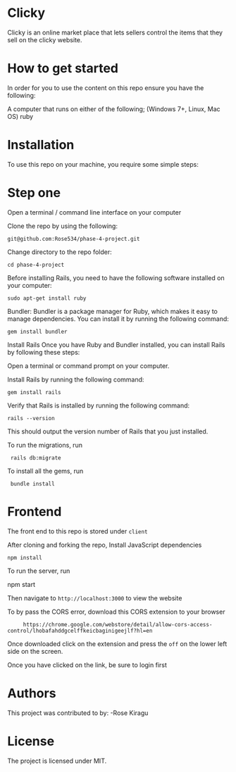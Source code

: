 # Clicky
Clicky is an online market place that lets sellers control the items that they sell on the clicky website.

# How to get started

In order for you to use the content on this repo ensure you have the following:

A computer that runs on either of the following; (Windows 7+, Linux, Mac OS) ruby  

# Installation

To use this repo on your machine, you require some simple steps:

# Step one

Open a terminal / command line interface on your computer

Clone the repo by using the following:

    git@github.com:Rose534/phase-4-project.git

Change directory to the repo folder:

    cd phase-4-project

Before installing Rails, you need to have the following software installed on your computer:

    sudo apt-get install ruby

Bundler: Bundler is a package manager for Ruby, which makes it easy to manage dependencies. You can install it by running the following command:

    gem install bundler


Install Rails
Once you have Ruby and Bundler installed, you can install Rails by following these steps:

Open a terminal or command prompt on your computer.

Install Rails by running the following command:

    gem install rails

Verify that Rails is installed by running the following command:

    rails --version

This should output the version number of Rails that you just installed.

To run the migrations, run

     rails db:migrate

To install all the gems, run

     bundle install

# Frontend

The front end to this repo is stored under `client` 

After cloning and forking the repo, Install JavaScript dependencies

    npm install

To run the server, run

   npm start

Then navigate to `http://localhost:3000` to view the website

To by pass the CORS error, download this CORS extension to your browser

         https://chrome.google.com/webstore/detail/allow-cors-access-control/lhobafahddgcelffkeicbaginigeejlf?hl=en

Once downloaded click on the extension and press the `off` on the lower left side on the screen.

Once you have clicked on the link, be sure to login first

# Authors

This project was contributed to by: -Rose Kiragu

# License

The project is licensed under MIT.


